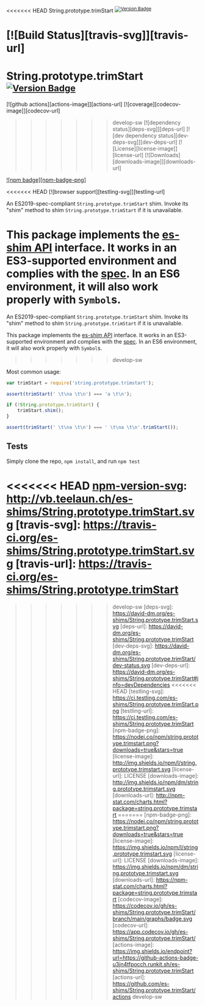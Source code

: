 <<<<<<< HEAD
String.prototype.trimStart <sup>[![Version Badge][npm-version-svg]][package-url]</sup>

[![Build Status][travis-svg]][travis-url]
=======
# String.prototype.trimStart <sup>[![Version Badge][npm-version-svg]][package-url]</sup>

[![github actions][actions-image]][actions-url]
[![coverage][codecov-image]][codecov-url]
>>>>>>> develop-sw
[![dependency status][deps-svg]][deps-url]
[![dev dependency status][dev-deps-svg]][dev-deps-url]
[![License][license-image]][license-url]
[![Downloads][downloads-image]][downloads-url]

[![npm badge][npm-badge-png]][package-url]

<<<<<<< HEAD
[![browser support][testling-svg]][testling-url]

An ES2019-spec-compliant `String.prototype.trimStart` shim. Invoke its "shim" method to shim `String.prototype.trimStart` if it is unavailable.

This package implements the [es-shim API](https://github.com/es-shims/api) interface. It works in an ES3-supported environment and complies with the [spec](http://www.ecma-international.org/ecma-262/6.0/#sec-object.assign). In an ES6 environment, it will also work properly with `Symbol`s.
=======
An ES2019-spec-compliant `String.prototype.trimStart` shim. Invoke its "shim" method to shim `String.prototype.trimStart` if it is unavailable.

This package implements the [es-shim API](https://github.com/es-shims/api) interface. It works in an ES3-supported environment and complies with the [spec](https://www.ecma-international.org/ecma-262/6.0/#sec-object.assign). In an ES6 environment, it will also work properly with `Symbol`s.
>>>>>>> develop-sw

Most common usage:
```js
var trimStart = require('string.prototype.trimstart');

assert(trimStart(' \t\na \t\n') === 'a \t\n');

if (!String.prototype.trimStart) {
	trimStart.shim();
}

assert(trimStart(' \t\na \t\n') === ' \t\na \t\n'.trimStart());
```

## Tests
Simply clone the repo, `npm install`, and run `npm test`

[package-url]: https://npmjs.com/package/string.prototype.trimstart
<<<<<<< HEAD
[npm-version-svg]: http://vb.teelaun.ch/es-shims/String.prototype.trimStart.svg
[travis-svg]: https://travis-ci.org/es-shims/String.prototype.trimStart.svg
[travis-url]: https://travis-ci.org/es-shims/String.prototype.trimStart
=======
[npm-version-svg]: https://vb.teelaun.ch/es-shims/String.prototype.trimStart.svg
>>>>>>> develop-sw
[deps-svg]: https://david-dm.org/es-shims/String.prototype.trimStart.svg
[deps-url]: https://david-dm.org/es-shims/String.prototype.trimStart
[dev-deps-svg]: https://david-dm.org/es-shims/String.prototype.trimStart/dev-status.svg
[dev-deps-url]: https://david-dm.org/es-shims/String.prototype.trimStart#info=devDependencies
<<<<<<< HEAD
[testling-svg]: https://ci.testling.com/es-shims/String.prototype.trimStart.png
[testling-url]: https://ci.testling.com/es-shims/String.prototype.trimStart
[npm-badge-png]: https://nodei.co/npm/string.prototype.trimstart.png?downloads=true&stars=true
[license-image]: http://img.shields.io/npm/l/string.prototype.trimstart.svg
[license-url]: LICENSE
[downloads-image]: http://img.shields.io/npm/dm/string.prototype.trimstart.svg
[downloads-url]: http://npm-stat.com/charts.html?package=string.prototype.trimstart
=======
[npm-badge-png]: https://nodei.co/npm/string.prototype.trimstart.png?downloads=true&stars=true
[license-image]: https://img.shields.io/npm/l/string.prototype.trimstart.svg
[license-url]: LICENSE
[downloads-image]: https://img.shields.io/npm/dm/string.prototype.trimstart.svg
[downloads-url]: https://npm-stat.com/charts.html?package=string.prototype.trimstart
[codecov-image]: https://codecov.io/gh/es-shims/String.prototype.trimStart/branch/main/graphs/badge.svg
[codecov-url]: https://app.codecov.io/gh/es-shims/String.prototype.trimStart/
[actions-image]: https://img.shields.io/endpoint?url=https://github-actions-badge-u3jn4tfpocch.runkit.sh/es-shims/String.prototype.trimStart
[actions-url]: https://github.com/es-shims/String.prototype.trimStart/actions
>>>>>>> develop-sw
